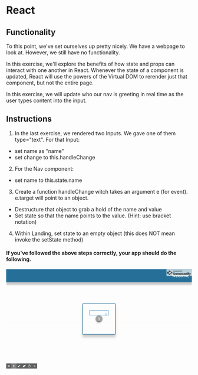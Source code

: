 # React 

## Functionality

To this point, we've set ourselves up pretty nicely. We have a webpage to look at. However, we still have no functionality. 

In this exercise, we'll explore the benefits of how state and props can interact with one another in React. Whenever the state of a component is updated, React will use the powers of the Virtual DOM to rerender just that component, but not the entire page. 

In this exercise, we will update who our nav is greeting in real time as the user types content into the input. 

## Instructions
1. In the last exercise, we rendered two Inputs. We gave one of them type="text". For that Input:
  - set name as "name"
  - set change to this.handleChange
2. For the Nav component:
  - set name to this.state.name
3. Create a function handleChange witch takes an argument e (for event). e.target will point to an object.
  - Destructure that object to grab a hold of the name and value
  - Set state so that the name points to the value. (Hint: use bracket notation)
4. Within Landing, set state to an empty object (this does NOT mean invoke the setState method)

#### If you've followed the above steps correctly, your app should do the following.
<img src="demo.gif">